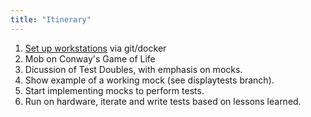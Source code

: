 ```yaml
---
title: "Itinerary"
---
```


1. [Set up workstations](workstation-setup) via git/docker
1. Mob on Conway's Game of Life
1. Dicussion of Test Doubles, with emphasis on mocks.
1. Show example of a working mock (see displaytests branch).
1. Start implementing mocks to perform tests.
1. Run on hardware, iterate and write tests based on lessons learned.
